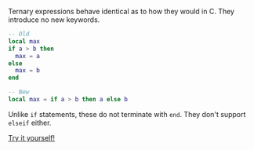 Ternary expressions behave identical as to how they would in C. They introduce no new keywords.
```lua title="Example Code"
-- Old
local max
if a > b then
  max = a
else
  max = b
end

-- New
local max = if a > b then a else b
```
Unlike `if` statements, these do not terminate with `end`. They don't support `elseif` either.

<a href="https://plutolang.github.io/web/#code=local%20a%20%3D%206%0Alocal%20b%20%3D%209%0A%0Alocal%20max%20%3D%20if%20a%20%3E%20b%20then%20a%20else%20b%0A%0Aprint(max)">Try it yourself!</a>

